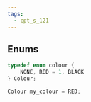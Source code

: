 ```yaml
---
tags:
  - cpt_s_121
---
```


## Enums

```c
typedef enum colour {
	NONE, RED = 1, BLACK
} Colour;

Colour my_colour = RED;
```
